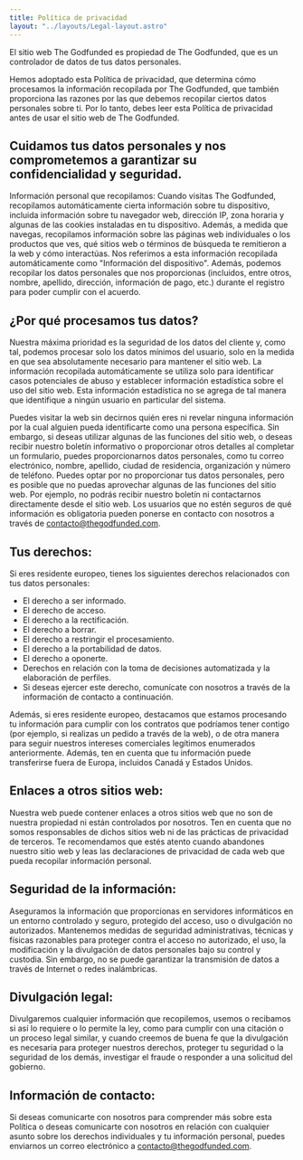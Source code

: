 ```yaml
---
title: Política de privacidad
layout: "../layouts/Legal-layout.astro"
---
```

El sitio web The Godfunded es propiedad de The Godfunded, que es un controlador de datos de tus datos personales.  

Hemos adoptado esta Política de privacidad, que determina cómo procesamos la información recopilada por The Godfunded, que también proporciona las razones por las que debemos recopilar ciertos datos personales sobre ti. Por lo tanto, debes leer esta Política de privacidad antes de usar el sitio web de The Godfunded.  

## Cuidamos tus datos personales y nos comprometemos a garantizar su confidencialidad y seguridad.  

Información personal que recopilamos:
Cuando visitas The Godfunded, recopilamos automáticamente cierta información sobre tu dispositivo, incluida información sobre tu navegador web, dirección IP, zona horaria y algunas de las cookies instaladas en tu dispositivo. Además, a medida que navegas, recopilamos información sobre las páginas web individuales o los productos que ves, qué sitios web o términos de búsqueda te remitieron a la web y cómo interactúas. Nos referimos a esta información recopilada automáticamente como "Información del dispositivo". Además, podemos recopilar los datos personales que nos proporcionas (incluidos, entre otros, nombre, apellido, dirección, información de pago, etc.) durante el registro para poder cumplir con el acuerdo.  

## ¿Por qué procesamos tus datos?  

Nuestra máxima prioridad es la seguridad de los datos del cliente y, como tal, podemos procesar solo los datos mínimos del usuario, solo en la medida en que sea absolutamente necesario para mantener el sitio web. La información recopilada automáticamente se utiliza solo para identificar casos potenciales de abuso y establecer información estadística sobre el uso del sitio web. Esta información estadística no se agrega de tal manera que identifique a ningún usuario en particular del sistema.  

Puedes visitar la web sin decirnos quién eres ni revelar ninguna información por la cual alguien pueda identificarte como una persona específica. Sin embargo, si deseas utilizar algunas de las funciones del sitio web, o deseas recibir nuestro boletín informativo o proporcionar otros detalles al completar un formulario, puedes proporcionarnos datos personales, como tu correo electrónico, nombre, apellido, ciudad de residencia, organización y número de teléfono. Puedes optar por no proporcionar tus datos personales, pero es posible que no puedas aprovechar algunas de las funciones del sitio web. Por ejemplo, no podrás recibir nuestro boletín ni contactarnos directamente desde el sitio web. Los usuarios que no estén seguros de qué información es obligatoria pueden ponerse en contacto con nosotros a través de contacto@thegodfunded.com.  

## Tus derechos:  
Si eres residente europeo, tienes los siguientes derechos relacionados con tus datos personales:  

- El derecho a ser informado.
- El derecho de acceso.
- El derecho a la rectificación.
- El derecho a borrar.
- El derecho a restringir el procesamiento.
- El derecho a la portabilidad de datos.
- El derecho a oponerte.
- Derechos en relación con la toma de decisiones automatizada y la elaboración de perfiles.
- Si deseas ejercer este derecho, comunícate con nosotros a través de la información de contacto a continuación.

Además, si eres residente europeo, destacamos que estamos procesando tu información para cumplir con los contratos que podríamos tener contigo (por ejemplo, si realizas un pedido a través de la web), o de otra manera para seguir nuestros intereses comerciales legítimos enumerados anteriormente. Además, ten en cuenta que tu información puede transferirse fuera de Europa, incluidos Canadá y Estados Unidos.  

## Enlaces a otros sitios web:  
Nuestra web puede contener enlaces a otros sitios web que no son de nuestra propiedad ni están controlados por nosotros. Ten en cuenta que no somos responsables de dichos sitios web ni de las prácticas de privacidad de terceros. Te recomendamos que estés atento cuando abandones nuestro sitio web y leas las declaraciones de privacidad de cada web que pueda recopilar información personal.  

## Seguridad de la información:  
Aseguramos la información que proporcionas en servidores informáticos en un entorno controlado y seguro, protegido del acceso, uso o divulgación no autorizados. Mantenemos medidas de seguridad administrativas, técnicas y físicas razonables para proteger contra el acceso no autorizado, el uso, la modificación y la divulgación de datos personales bajo su control y custodia. Sin embargo, no se puede garantizar la transmisión de datos a través de Internet o redes inalámbricas.  

## Divulgación legal:  
Divulgaremos cualquier información que recopilemos, usemos o recibamos si así lo requiere o lo permite la ley, como para cumplir con una citación o un proceso legal similar, y cuando creemos de buena fe que la divulgación es necesaria para proteger nuestros derechos, proteger tu seguridad o la seguridad de los demás, investigar el fraude o responder a una solicitud del gobierno.  

## Información de contacto:  
Si deseas comunicarte con nosotros para comprender más sobre esta Política o deseas comunicarte con nosotros en relación con cualquier asunto sobre los derechos individuales y tu información personal, puedes enviarnos un correo electrónico a contacto@thegodfunded.com.  